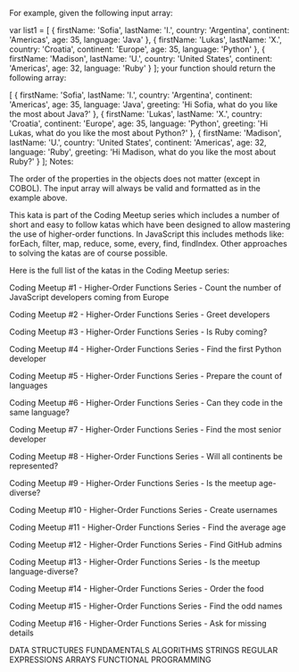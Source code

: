 For example, given the following input array:

var list1 = [
  { firstName: 'Sofia', lastName: 'I.', country: 'Argentina', continent: 'Americas', age: 35, language: 'Java' },
  { firstName: 'Lukas', lastName: 'X.', country: 'Croatia', continent: 'Europe', age: 35, language: 'Python' },
  { firstName: 'Madison', lastName: 'U.', country: 'United States', continent: 'Americas', age: 32, language: 'Ruby' } 
];
your function should return the following array:

[
  { firstName: 'Sofia', lastName: 'I.', country: 'Argentina', continent: 'Americas', age: 35, language: 'Java',
    greeting: 'Hi Sofia, what do you like the most about Java?'
  },
  { firstName: 'Lukas', lastName: 'X.', country: 'Croatia', continent: 'Europe', age: 35, language: 'Python',
    greeting: 'Hi Lukas, what do you like the most about Python?'
  },
  { firstName: 'Madison', lastName: 'U.', country: 'United States', continent: 'Americas', age: 32, language: 'Ruby',
    greeting: 'Hi Madison, what do you like the most about Ruby?'
  } 
];
Notes:

The order of the properties in the objects does not matter (except in COBOL).
The input array will always be valid and formatted as in the example above.




This kata is part of the Coding Meetup series which includes a number of short and easy to follow katas which have been designed to allow mastering the use of higher-order functions. In JavaScript this includes methods like: forEach, filter, map, reduce, some, every, find, findIndex. Other approaches to solving the katas are of course possible.

Here is the full list of the katas in the Coding Meetup series:

Coding Meetup #1 - Higher-Order Functions Series - Count the number of JavaScript developers coming from Europe

Coding Meetup #2 - Higher-Order Functions Series - Greet developers

Coding Meetup #3 - Higher-Order Functions Series - Is Ruby coming?

Coding Meetup #4 - Higher-Order Functions Series - Find the first Python developer

Coding Meetup #5 - Higher-Order Functions Series - Prepare the count of languages

Coding Meetup #6 - Higher-Order Functions Series - Can they code in the same language?

Coding Meetup #7 - Higher-Order Functions Series - Find the most senior developer

Coding Meetup #8 - Higher-Order Functions Series - Will all continents be represented?

Coding Meetup #9 - Higher-Order Functions Series - Is the meetup age-diverse?

Coding Meetup #10 - Higher-Order Functions Series - Create usernames

Coding Meetup #11 - Higher-Order Functions Series - Find the average age

Coding Meetup #12 - Higher-Order Functions Series - Find GitHub admins

Coding Meetup #13 - Higher-Order Functions Series - Is the meetup language-diverse?

Coding Meetup #14 - Higher-Order Functions Series - Order the food

Coding Meetup #15 - Higher-Order Functions Series - Find the odd names

Coding Meetup #16 - Higher-Order Functions Series - Ask for missing details

DATA STRUCTURES FUNDAMENTALS ALGORITHMS STRINGS REGULAR EXPRESSIONS ARRAYS FUNCTIONAL PROGRAMMING
